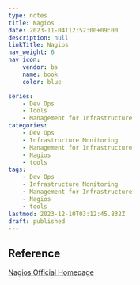 ```yaml
---
type: notes
title: Nagios
date: 2023-11-04T12:52:00+09:00
description: null
linkTitle: Nagios
nav_weight: 6
nav_icon:
    vendor: bs
    name: book
    color: blue

series:
    - Dev Ops
    - Tools
    - Management for Infrastructure
categories:
    - Dev Ops
    - Infrastructure Monitoring
    - Management for Infrastructure
    - Nagios
    - tools
tags:
    - Dev Ops
    - Infrastructure Monitoring
    - Management for Infrastructure
    - Nagios
    - tools
lastmod: 2023-12-10T03:12:45.832Z
draft: published
---
```


## Reference

[Nagios Official Homepage](https://www.nagios.org/)
